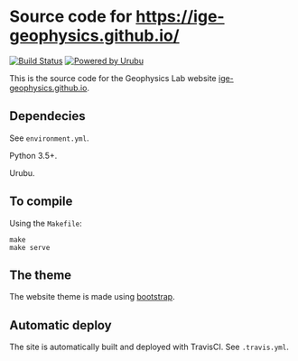 # Source code for https://ige-geophysics.github.io/

[![Build Status](https://img.shields.io/travis/hbueno/website/master.svg?style=flat-square)](https://travis-ci.org/hbueno/website)
[![Powered by Urubu](https://img.shields.io/badge/powered_by-urubu-blue.svg?style=flat-square)](http://urubu.jandecaluwe.com/)

This is the source code for the Geophysics Lab website
[ige-geophysics.github.io](https://ige-geophysics.github.io).

## Dependecies

See `environment.yml`.

Python 3.5+.

Urubu.

## To compile

Using the `Makefile`:

```make
make
make serve
```

## The theme

The website theme is made using [bootstrap](http://getbootstrap.com/).


## Automatic deploy

The site is automatically built and deployed with TravisCI.
See `.travis.yml`.
